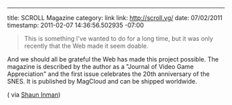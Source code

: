 --- 
title: SCROLL Magazine
category: link
link: http://scroll.vg/
date: 07/02/2011
timestamp: 2011-02-07 14:36:56.502935 -07:00

>This is something I've wanted to do for a long time, but it was only recently that the Web made it seem doable.

And we should all be grateful the Web has made this project possible. The magazine is described by the author as a "Journal of Video Game Appreciation" and the first issue celebrates the 20th anniversary of the SNES. It is published by MagCloud and can be shipped worldwide.

( via [Shaun Inman](http://twitter.com/#!/shauninman/status/34713593882611712)\)
